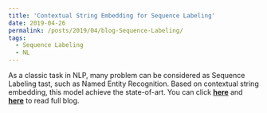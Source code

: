 ```yaml
---
title: 'Contextual String Embedding for Sequence Labeling'
date: 2019-04-26
permalink: /posts/2019/04/blog-Sequence-Labeling/
tags:
  - Sequence Labeling
  - NL
---
```


As a classic task in NLP, many problem can be considered as Sequence Labeling tast, such as Named Entity Recognition. Based on contextual string embedding, this model achieve the state-of-art. You can click [**here**](https://zhuanlan.zhihu.com/p/63746935) and [**here**](https://pridelee.github.io/files/blog/context-string-embedding-for-sequence-labeling.pdf) to read full blog. 
